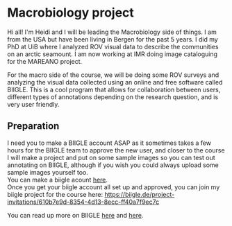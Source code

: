 # Macrobiology project

Hi all! 
I'm Heidi and I will be leading the Macrobiology side of things. I am from the USA but have been living in Bergen for the past 5 years. 
I did my PhD at UiB where I analyzed ROV visual data to describe the communities on an arctic seamount. I am now working at IMR doing image cataloguing for the MAREANO project. 

For the macro side of the course, we will be doing some ROV surveys and analyzing the visual data collected using an online and free software called BIIGLE. 
This is a cool program that allows for collaboration between users, different types of annotations depending on the research question, and is very user friendly.  

## Preparation
I need you to make a BIIGLE account ASAP as it sometimes takes a few hours for the BIIGLE team to approve the new user, and closer to the course I will make a project and put on some sample images so you can test out annotating on BIIGLE, although if you wish you could always upload some sample images yourself too.  
You can make a biigle acount [here](https://biigle.de/).  
Once you get your biigle account all set up and approved, you can join my biigle project for the course here: https://biigle.de/project-invitations/610b7e9d-8354-4d13-8ecc-ff40a7f9ec7c

You can read up more on BIIGLE [here](https://www.frontiersin.org/articles/10.3389/fmars.2017.00083/full)  and [here](https://zenodo.org/record/7728927#.ZBSUlHbP1PY).
